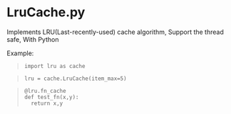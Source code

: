 LruCache.py
======

Implements LRU(Last-recently-used) cache algorithm, Support the thread safe, With Python


Example:

>`import lru as cache`

>`lru = cache.LruCache(item_max=5)`
      
>`@lru.fn_cache`     
>`def test_fn(x,y):`        
>`  return x,y`
